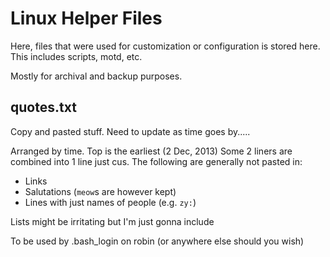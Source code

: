 # Linux Helper Files

Here, files that were used for customization or configuration is stored here.
This includes scripts, motd, etc.

Mostly for archival and backup purposes.

## quotes.txt
Copy and pasted stuff. Need to update as time goes by.....

Arranged by time. Top is the earliest (2 Dec, 2013)
Some 2 liners are combined into 1 line just cus.
The following are generally not pasted in:
- Links
- Salutations (```meow```s are however kept)
- Lines with just names of people (e.g. ```zy:```)

Lists might be irritating but I'm just gonna include

To be used by .bash_login on robin (or anywhere else should you wish)
